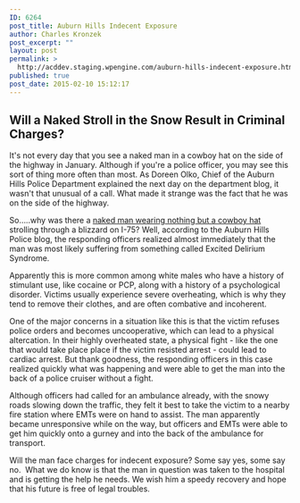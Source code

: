 ```yaml
---
ID: 6264
post_title: Auburn Hills Indecent Exposure
author: Charles Kronzek
post_excerpt: ""
layout: post
permalink: >
  http://acddev.staging.wpengine.com/auburn-hills-indecent-exposure.html
published: true
post_date: 2015-02-10 15:12:17
---
```

<h2><b>Will a Naked Stroll in the Snow Result in Criminal Charges?</b></h2>
It's not every day that you see a naked man in a cowboy hat on the side of the highway in January. Although if you're a police officer, you may see this sort of thing more often than most. As Doreen Olko, Chief of the Auburn Hills Police Department explained the next day on the department blog, it wasn't that unusual of a call. What made it strange was the fact that he was on the side of the highway.<!--more-->

So…..why was there a <a href="https://www.youtube.com/watch?v=3ISoQrFwMIg" target="_blank">naked man wearing nothing but a cowboy hat</a> strolling through a blizzard on I-75? Well, according to the Auburn Hills Police blog, the responding officers realized almost immediately that the man was most likely suffering from something called Excited Delirium Syndrome.

Apparently this is more common among white males who have a history of stimulant use, like cocaine or PCP, along with a history of a psychological disorder. Victims usually experience severe overheating, which is why they tend to remove their clothes, and are often combative and incoherent.

One of the major concerns in a situation like this is that the victim refuses police orders and becomes uncooperative, which can lead to a physical altercation. In their highly overheated state, a physical fight - like the one that would take place place if the victim resisted arrest - could lead to cardiac arrest. But thank goodness, the responding officers in this case realized quickly what was happening and were able to get the man into the back of a police cruiser without a fight.

Although officers had called for an ambulance already, with the snowy roads slowing down the traffic, they felt it best to take the victim to a nearby fire station where EMTs were on hand to assist. The man apparently became unresponsive while on the way, but officers and EMTs were able to get him quickly onto a gurney and into the back of the ambulance for transport.

Will the man face charges for indecent exposure? Some say yes, some say no.  What we do know is that the man in question was taken to the hospital and is getting the help he needs. We wish him a speedy recovery and hope that his future is free of legal troubles.